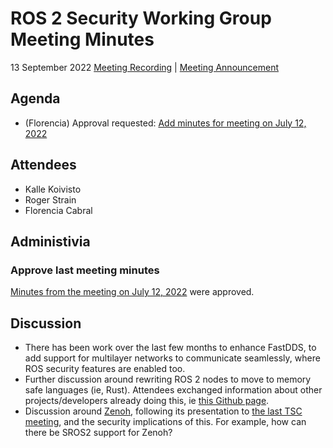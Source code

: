 # ROS 2 Security Working Group Meeting Minutes
 
13 September 2022
[Meeting Recording](https://youtu.be/4WZHi23MV0E) | [Meeting Announcement](https://discourse.ros.org/t/security-working-group-meeting-september-2022/27260)

## Agenda
 
- (Florencia) Approval requested: [Add minutes for meeting on July 12, 2022](https://github.com/ros-security/community/pull/41)
 
## Attendees

- Kalle Koivisto
- Roger Strain
- Florencia Cabral

## Administivia

### Approve last meeting minutes

[Minutes from the meeting on July 12, 2022](https://github.com/ros-security/community/pull/41) were approved.

## Discussion

- There has been work over the last few months to enhance FastDDS, to add support for multilayer networks to communicate seamlessly, where ROS security features are enabled too.
- Further discussion around rewriting ROS 2 nodes to move to memory safe languages (ie, Rust). Attendees exchanged information about other projects/developers already doing this, ie [this Github page](https://github.com/jhdcs).
- Discussion around [Zenoh](https://zenoh.io/), following its presentation to [the last TSC meeting](https://discourse.ros.org/t/ros-2-tsc-meeting-minutes-8-18-2022/27050), and the security implications of this. For example, how can there be SROS2 support for Zenoh?
